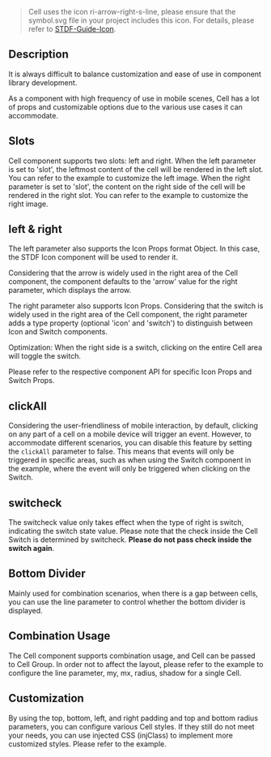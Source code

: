 > Cell uses the icon ri-arrow-right-s-line, please ensure that the symbol.svg file in your project includes this icon. For details, please refer to [STDF-Guide-Icon](https://stdf.design/#/guide/icon).

## Description

It is always difficult to balance customization and ease of use in component library development.

As a component with high frequency of use in mobile scenes, Cell has a lot of props and customizable options due to the various use cases it can accommodate.

## Slots

Cell component supports two slots: left and right. When the left parameter is set to 'slot', the leftmost content of the cell will be rendered in the left slot. You can refer to the example to customize the left image. When the right parameter is set to 'slot', the content on the right side of the cell will be rendered in the right slot. You can refer to the example to customize the right image.

## left & right

The left parameter also supports the Icon Props format Object. In this case, the STDF Icon component will be used to render it.

Considering that the arrow is widely used in the right area of the Cell component, the component defaults to the 'arrow' value for the right parameter, which displays the arrow.

The right parameter also supports Icon Props. Considering that the switch is widely used in the right area of the Cell component, the right parameter adds a type property (optional 'icon' and 'switch') to distinguish between Icon and Switch components.

Optimization: When the right side is a switch, clicking on the entire Cell area will toggle the switch.

Please refer to the respective component API for specific Icon Props and Switch Props.

## clickAll

Considering the user-friendliness of mobile interaction, by default, clicking on any part of a cell on a mobile device will trigger an event. However, to accommodate different scenarios, you can disable this feature by setting the `clickAll` parameter to false. This means that events will only be triggered in specific areas, such as when using the Switch component in the example, where the event will only be triggered when clicking on the Switch.

## switcheck

The switcheck value only takes effect when the type of right is switch, indicating the switch state value. Please note that the check inside the Cell Switch is determined by switcheck. **Please do not pass check inside the switch again**.

## Bottom Divider

Mainly used for combination scenarios, when there is a gap between cells, you can use the line parameter to control whether the bottom divider is displayed.

## Combination Usage

The Cell component supports combination usage, and Cell can be passed to Cell Group. In order not to affect the layout, please refer to the example to configure the line parameter, my, mx, radius, shadow for a single Cell.

## Customization

By using the top, bottom, left, and right padding and top and bottom radius parameters, you can configure various Cell styles. If they still do not meet your needs, you can use injected CSS (injClass) to implement more customized styles. Please refer to the example.
